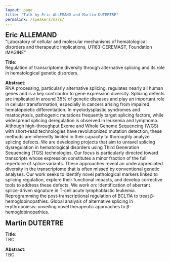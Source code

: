 ```yaml
---
layout: page
title: "Talk by Eric ALLEMAND and Martin DUTERTRE"
permalink: /speakers/mars/
---
```


<span style="font-size: 1.5em;"><strong>Eric ALLEMAND</strong></span><br>
"Laboratory of cellular and molecular mechanisms of hematological disorders and therapeutic implications, U1163-CEREMAST, Foundation IMAGINE" 

**Title**:  
Regulation of transcriptome diversity through alternative splicing and its role in hematological genetic disorders.

**Abstract**:  
RNA processing, particularly alternative splicing, regulates nearly all human genes and is a key contributor to gene expression diversity. Splicing defects are implicated in around 35% of genetic diseases and play an important role in cellular transformation, especially in cancers arising from impaired hematopoietic differentiation. In myelodysplastic syndromes and mastocytosis, pathogenic mutations frequently target splicing factors, while widespread splicing deregulation is observed in leukemia and lymphoma. Although high-throughput Exome and Whole Genome Sequencing (WGS) with short-read technologies have revolutionized mutation detection, these methods are inherently limited in their capacity to thoroughly analyze splicing defects.
We are developing projects that aim to unravel splicing dysregulation in hematological disorders using Third Generation Sequencing (TGS) technologies. Our focus is particularly directed toward transcripts whose expression constitutes a minor fraction of the full repertoire of splice variants. These approaches reveal an underappreciated diversity in the transcriptome that is often missed by conventional genetic analyses. Our work seeks to identify novel pathological markers linked to splicing regulation, explore their functional impacts, and develop corrective tools to address these defects. We work on:
Identification of aberrant splice-driven signature in T-cell acute lymphoblastic leukemia.
Reprogramming the post-transcriptional regulation of BCL11A to treat β-hemoglobinopathies.
Global analysis of alternative splicing in erythropoiesis: unveiling novel therapeutic approaches to β-hemoglobinopathies.



<span style="font-size: 1.5em;"><strong>Martin DUTERTRE</strong></span><br>

**Title**:  
TBC

**Abstract**:  
TBC
